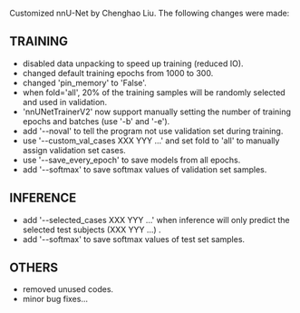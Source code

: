 Customized nnU-Net by Chenghao Liu. The following changes were made:

## TRAINING
* disabled data unpacking to speed up training (reduced IO).
* changed default training epochs from 1000 to 300.
* changed 'pin_memory' to 'False'.
* when fold='all', 20% of the training samples will be randomly selected and used in validation.
* 'nnUNetTrainerV2' now support manually setting the number of training epochs and batches (use '-b' and '-e').
* add '--noval' to tell the program not use validation set during training.
* use '--custom_val_cases XXX YYY ...' and set fold to 'all' to manually assign validation set cases.
* use '--save_every_epoch' to save models from all epochs.
* add '--softmax' to save softmax values of validation set samples.

## INFERENCE
* add '--selected_cases XXX YYY ...' when inference will only predict the selected test subjects (XXX YYY ...) .
* add '--softmax' to save softmax values of test set samples.

## OTHERS
* removed unused codes.
* minor bug fixes...
